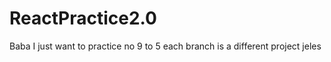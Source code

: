 # ReactPractice2.0
Baba I just want to practice no 9 to 5
each branch is a different project jeles 
